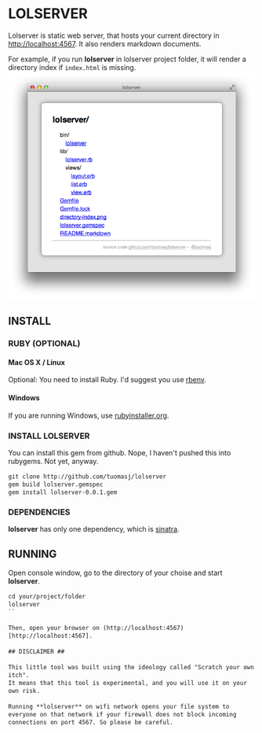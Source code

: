# LOLSERVER #

Lolserver is static web server, that hosts your current directory in [http://localhost:4567](http://localhost:4567). It also renders markdown documents.

For example, if you run **lolserver** in lolserver project folder, it will render a directory index if ```index.html``` is missing.
![Directory Index](directory-index.png)

## INSTALL ##

### RUBY (OPTIONAL) ###

#### Mac OS X / Linux ####

Optional: You need to install Ruby. I'd suggest you use [rbenv](https://github.com/sstephenson/rbenv/).

#### Windows ####

If you are running Windows, use [rubyinstaller.org](http://rubyinstaller.org).

### INSTALL LOLSERVER ###

You can install this gem from github. Nope, I haven't pushed this into rubygems. Not yet, anyway.

```
git clone http://github.com/tuomasj/lolserver
gem build lolserver.gemspec
gem install lolserver-0.0.1.gem
```

### DEPENDENCIES ###

**lolserver** has only one dependency, which is [sinatra](http://sinatrarb.com).

## RUNNING ##

Open console window, go to the directory of your choise and start **lolserver**.

```
cd your/project/folder
lolserver
``

Then, open your browser on (http://localhost:4567)[http://localhost:4567].

## DISCLAIMER ##

This little tool was built using the ideology called "Scratch your own itch".
It means that this tool is experimental, and you will use it on your own risk.

Running **lolserver** on wifi network opens your file system to everyone on that network if your firewall does not block incoming connections on port 4567. So please be careful.
